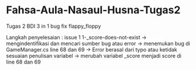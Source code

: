 # Fahsa-Aula-Nasaul-Husna-Tugas2
Tugas 2 BDI 3 in 1 bug fix flappy_floppy


Langkah penyelesaian :
issue 1 1-_score-does-not-exist
-> mengindentifikasi dan mencari sumber bug atau error
-> menemukan bug di GameManager.cs line 68 dan 69
-> Error berasal dari typo atau ketidak sesuaian penulisan variabel
-> merubah variabel _score menjadi score di line 68 dan 69
